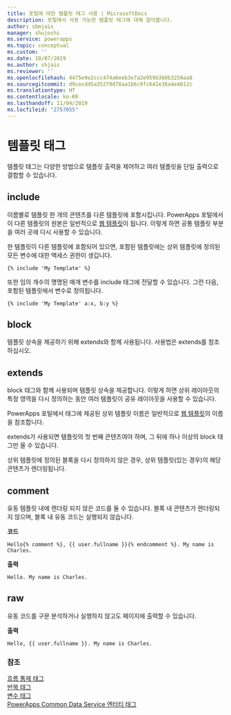 ```yaml
---
title: 포털에 대한 템플릿 태그 사용 | MicrosoftDocs
description: 포털에서 사용 가능한 템플릿 태그에 대해 알아봅니다.
author: sbmjais
manager: shujoshi
ms.service: powerapps
ms.topic: conceptual
ms.custom: ''
ms.date: 10/07/2019
ms.author: shjais
ms.reviewer: ''
ms.openlocfilehash: 4475e9e2ccc474a6eeb3e7a2e959b360b3250aa8
ms.sourcegitcommit: d9cecdd5a35279d78aa1b6c9fc642e36a4e4612c
ms.translationtype: HT
ms.contentlocale: ko-KR
ms.lasthandoff: 11/04/2019
ms.locfileid: "2757055"
---
```

# <a name="template-tags"></a>템플릿 태그

템플릿 태그는 다양한 방법으로 템플릿 출력을 제어하고 여러 템플릿을 단일 출력으로 결합할 수 있습니다.

## <a name="include"></a>include

이름별로 템플릿 한 개의 콘텐츠를 다른 템플릿에 포함시킵니다. PowerApps 포털에서 이 다른 템플릿의 원본은 일반적으로 [웹 템플릿](store-content-web-templates.md)이 됩니다. 이렇게 하면 공통 템플릿 부분을 여러 곳에 다시 사용할 수 있습니다.  

한 템플릿이 다른 템플릿에 포함되어 있으면, 포함된 템플릿에는 상위 템플릿에 정의된 모든 변수에 대한 액세스 권한이 생깁니다.

`{% include 'My Template' %}`

또한 임의 개수의 명명된 매개 변수를 include 태그에 전달할 수 있습니다. 그런 다음, 포함된 템플릿에서 변수로 정의됩니다.

`{% include 'My Template' a:x, b:y %}`

## <a name="block"></a>block

템플릿 상속을 제공하기 위해 extends와 함께 사용됩니다. 사용법은 extends를 참조하십시오.

## <a name="extends"></a>extends

block 태그와 함께 사용되며 템플릿 상속을 제공합니다. 이렇게 하면 상위 레이아웃의 특정 영역을 다시 정의하는 동안 여러 템플릿이 공유 레이아웃을 사용할 수 있습니다.

PowerApps 포털에서 태그에 제공된 상위 템플릿 이름은 일반적으로 [웹 템플릿](store-content-web-templates.md)의 이름을 참조합니다.  

extends가 사용되면 템플릿의 첫 번째 콘텐츠여야 하며, 그 뒤에 하나 이상의 block 태그만 올 수 있습니다.

상위 템플릿에 정의된 블록을 다시 정의하지 않은 경우, 상위 템플릿(있는 경우)의 해당 콘텐츠가 렌더링됩니다.

## <a name="comment"></a>comment

유동 템플릿 내에 렌더링 되지 않은 코드를 둘 수 있습니다. 블록 내 콘텐츠가 렌더링되지 않으며, 블록 내 유동 코드는 실행되지 않습니다.

**코드**

`Hello{% comment %}, {{ user.fullname }}{% endcomment %}. My name is Charles.`

**출력**

`Hello. My name is Charles.`

## <a name="raw"></a>raw

유동 코드를 구문 분석하거나 실행하지 않고도 페이지에 출력할 수 있습니다.

**출력**

`Hello, {{ user.fullname }}. My name is Charles.`

### <a name="see-also"></a>참조

[흐름 통제 태그](control-flow-tags.md)<br>
[반복 태그](iteration-tags.md)<br>
[변수 태그](variable-tags.md)<br>
[PowerApps Common Data Service 엔터티 태그](portals-entity-tags.md)
